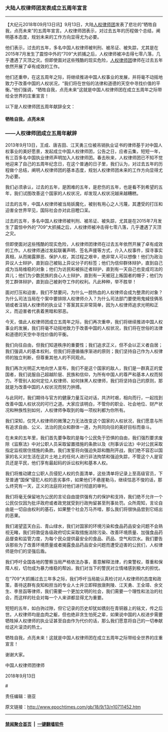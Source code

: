 ### 大陆人权律师团发表成立五周年宣言
------------------------

<p>【大纪元2018年09月13日讯】9月13日，大陆<a href="http://www.epochtimes.com/gb/tag/%E4%BA%BA%E6%9D%83%E5%BE%8B%E5%B8%88%E5%9B%A2.html">人权律师团</a>发表了悲壮的“牺牲自我，点亮未来”的五周年宣言。人权律师团表示，对过去五年的历程做个总结，阐明基本态度，规划未来的工作方向显得尤为必要。</p>
<p>他们表示，过去的五年，多名中国人权律师被判刑、被吊证、被失踪，尤其是在2015年7月发生了震惊中外的“709”大抓捕之后，人权律师被冲击得七零八落，几乎遭遇了灭顶之灾。但即使面对这些残酷的现实危险，<a href="http://www.epochtimes.com/gb/tag/%E4%BA%BA%E6%9D%83%E5%BE%8B%E5%B8%88%E5%9B%A2.html">人权律师团</a>律师在过去五年依然开展了卓有成效的工作。</p>
<p>他们还重申，在这五周年之际，将继续推进中国人权事业的发展，并将毫不动摇地致力于改善中国的人权状况，“我们将在世俗的法律和道德的天空中寻找价值的平衡。”他们强调，“牺牲自我，点亮未来”这就是中国人权律师团在成立五周年之际带给全世界的庄重宣言！</p>
<p>以下是人权律师团五周年献辞全文：</p>
<h4><strong>牺牲自我，点亮未来</strong></h4>
<h3><strong>——</strong><strong>人权律师团成立五周年献辞</strong></h3>
<p>2013年9月13日，王成、唐吉田、江天勇三位被吊销执业证书的律师基于对中国人权事业的美好愿景，发起成立中国人权律师团，公告之日，应者云集，短短一年，有三百多名中国执业律师声明加入人权律师团。春去秋来，人权律师团已不知不觉地迎来了自己的五周年纪念日，在这个普通的日子里，我们认为，对过去五年的历程做个总结，阐明人权律师团的基本态度，规划人权律师团未来的工作方向显得尤为必要。</p>
<p>我们必须承认，过去的五年，是困难的五年，是悲伤的五年，也是看不到希望的五年，我们试图改善这个国家的人权状况，却发现人权状况越来越糟糕。</p>
<p>过去的五年，中国人权律师被当局妖魔化，被别有用心之人污蔑，其遭受的打压和迫害全世界罕见，国际社会亦对此目瞪口呆。</p>
<p>过去的五年，多名中国人权律师被判刑、被吊证、被失踪，尤其是在2015年7月发生了震惊中外的“709”大抓捕之后，人权律师被冲击得七零八落，几乎遭遇了灭顶之灾。</p>
<p>但即使面对这些残酷的现实危险，人权律师团律师在过去五年依然开展了卓有成效的工作。人权律师通过发起联署声明、签名声援等方式，介入人权事件，探寻事实真相，从而揭露罪恶、保护人权，其过程之艰辛，绝非常人可以想像！他们为政治异议人士辩护，直到自己被贴上异议分子的标签；他们为信仰群体辩护，直到自己成为当局维稳的对象；他们为访民和被拆迁者辩护，直到有一天自己也变成司法的弃儿；他们为少数民族的良心人士辩护，直到有一天被冠上叛国者的帽子；他们为劳工群体辩护，直到自己被剥夺工作的权利。凡此种种，举不胜举！</p>
<p>面对打压和迫害，我们不禁要问，为什么一腔热血的人权律师会成为整肃的对象？为什么司法当局在个案中要排除人权律师介入？为什么司法部门要使用鬼蜮伎俩吊销或者注销人权律师的执业证？答案其实非常简单，因为人权律师追求光明和正义，而迫害者代表着黑暗和邪恶。</p>
<p>今天，值此人权律师团成立五周年之际，我们再次重申，我们将继续推进中国人权事业的发展，我们将毫不动摇地致力于改善中国的人权状况，我们将在世俗的法律和道德的天空中寻找价值的平衡。</p>
<p>我们向往自由，但我们知道秩序的重要性；我们追求正义，但不会以正义者自居；我们强调人的基本权利，但我们将遵循循序渐进的原则；我们坚持自己作为人权律师的独立判断，但尊重其他人的不同观点。</p>
<p>我们再次光明正大地向世人宣布，我们不是这个国家的敌人，我们是一群真正的爱国者，我们说服自己超越阶层、民族和信仰，为所有中国人的尊严和基本人权而努力。不管别人如何定位人权律师、如何抹黑人权律师，我们将坚持自己的原则，那就是为改善中国的人权状况而努力拚搏。</p>
<p>与此同时，我们期待与官方的健康力量互动对话，共济时艰，相向而行，一起找到改善中国人权状况的可行之道。大家应该明白，不管你的职业、社会地位、财产状况和种族性别如何，人权律师争取到的每一项权利都为你所有。</p>
<p>我们深知，仅凭人权律师的微薄之力无法改变这个国家的人权状况，我们愿意与所有追求自由、公义、法治的民众和群体一道，为共同向往的美好目标而奋斗。</p>
<p>在未来的五年里，我们首先要争取的是每个公民免于恐惧的自由，我们强烈要求废除《监察法》中对公职人员采取留置措施的条款以及《刑事诉讼法》中对公民采取指定监视居住措施的条款。我们发誓将向强迫失踪和酷刑开战，我们绝不容忍以国家的名义对生活在这片土地上的任何人进行非法拘禁和强迫失踪，不管这个人是官员还是平民，他们享有最起码的诉讼权利和基本人权。</p>
<p>我们将推动建立公职人员侵犯人权的负面清单，这些清单将记录上至高级官员，下至普通“国保”侵犯人权的恶劣事件，如果他们不悬崖勒马，继续怙恶不悛的话，那么终究有一天，正义的法庭将对他们进行彻底的审判。</p>
<p>我们将毫无保留地为公民的言论自由提供强有力的保护和支持，我们绝不允许一个公民仅仅因为批评政府或者政党就受到行政拘留甚至刑事处罚。众所周知，言论自由是一切自由权利的基石，如果整个社会万马齐喑，那么我们将很快品尝到它结出的恶果。</p>
<p>我们渴望蓝天白云、青山绿水，我们对国家的环境污染和食品药品安全问题不会熟视无睹，我们将敦促各级政府切实采取措施消除污染、改善环境质量、加强食品药品督查和监管力度，为每个民众提供最安全的食品、药品、空气和饮水。我们要告诉那些为了改善环境质量或者揭露食品药品安全问题而遭受迫害的公民们，人权律师是你们的坚强后盾。</p>
<p>我们呼吁全国各地的警察当局严格依法办事，善意解释法律，约束警权，尊重和保障人权，切勿成为暴力维稳的帮凶，我们对当下的警民对立情绪感到极大的担忧。</p>
<p>在“709”大抓捕过去三年多之际，我们呼吁当局能认真检讨对人权律师的态度和政策，善待这群有良知和担当的专业人士并立即释放唐荆陵、江天勇、王全璋、余文生、李昱函等律师，我们需要一个更加文明的社会，我们需要一个理性和法治的社会，而这样的社会对每一个人来讲都显得尤为重要。</p>
<p>短短的五年，如白驹过隙，但它记录的历史却犹如镌刻在青铜器上的铭文，传之后世。人权律师均是血肉之躯，但也绝非贪生怕死之辈，如果说中国的人权进步需要牺牲掉人权律师的执业证甚至自由作为代价的话，那么我们愿意将自己的一切奉献给这片滚烫的热土。</p>
<p>牺牲自我，点亮未来！这就是中国人权律师团在成立五周年之际带给全世界的庄重宣言！</p>
<p>谢谢大家。</p>
<p>中国人权律师团律师</p>
<p>2018年9月13日</p>
<p>#</p>
<p>责任编辑：骆亚</p>

原文链接：http://www.epochtimes.com/gb/18/9/13/n10711452.htm


------------------------
#### [禁闻聚合首页](https://github.com/gfw-breaker/banned-news/blob/master/README.md) &nbsp;|&nbsp;  [一键翻墙软件](https://github.com/gfw-breaker/nogfw/blob/master/README.md)